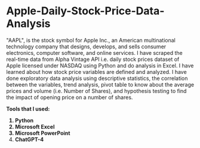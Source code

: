 # Apple-Daily-Stock-Price-Data-Analysis
"AAPL", is the stock symbol for Apple Inc., an American multinational technology company that designs, develops, and sells consumer electronics, computer software, and online services. I have scraped the real-time data from Alpha Vintage API i.e. daily stock prices dataset of Apple licensed under NASDAQ using Python and do analysis in Excel. I have learned about how stock price variables are defined and analyzed. I have done exploratory data analysis using descriptive statistics, the correlation between the variables, trend analysis, pivot table to know about the average prices and volume (i.e. Number of Shares), and hypothesis testing to find the impact of opening price on a number of shares.

<b>Tools that I used:
1) Python
2) Microsoft Excel
3) Microsoft PowerPoint
4) ChatGPT-4</b>

